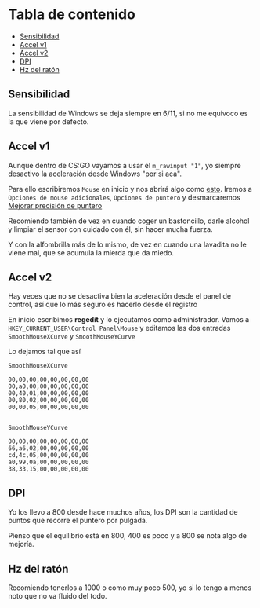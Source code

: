 # Tabla de contenido

- [Sensibilidad](#Sensibilidad)
- [Accel v1](#Accel-v1)
- [Accel v2](#Accel-v2)
- [DPI](#DPI)
- [Hz del ratón](#Hz-del-ratón)

## Sensibilidad

La sensibilidad de Windows se deja siempre en 6/11, si no me equivoco es la que viene por defecto.

## Accel v1

Aunque dentro de CS:GO vayamos a usar el `m_rawinput "1"`, yo siempre desactivo la aceleración desde Windows "por si aca".

Para ello escribiremos `Mouse` en inicio y nos abrirá algo como [esto](https://i.gyazo.com/73d032a9448dfc4846682e9d893f5dfd.png). Iremos a `Opciones de mouse adicionales`, `Opciones de puntero` y desmarcaremos [Mejorar precisión de puntero](https://i.gyazo.com/b4edcb6c34b4d118c35d247d9c339479.png)

Recomiendo también de vez en cuando coger un bastoncillo, darle alcohol y limpiar el sensor con cuidado con él, sin hacer mucha fuerza.

Y con la alfombrilla más de lo mismo, de vez en cuando una lavadita no le viene mal, que se acumula la mierda que da miedo.

## Accel v2

Hay veces que no se desactiva bien la aceleración desde el panel de control, así que lo más seguro es hacerlo desde el registro

En inicio escribimos **regedit** y lo ejecutamos como administrador. Vamos a `HKEY_CURRENT_USER\Control Panel\Mouse` y editamos las dos entradas `SmoothMouseXCurve` y `SmoothMouseYCurve`

Lo dejamos tal que así

    SmoothMouseXCurve

    00,00,00,00,00,00,00,00
    00,a0,00,00,00,00,00,00
    00,40,01,00,00,00,00,00
    00,80,02,00,00,00,00,00
    00,00,05,00,00,00,00,00


    SmoothMouseYCurve

    00,00,00,00,00,00,00,00
    66,a6,02,00,00,00,00,00
    cd,4c,05,00,00,00,00,00
    a0,99,0a,00,00,00,00,00
    38,33,15,00,00,00,00,00

## DPI

Yo los llevo a 800 desde hace muchos años, los DPI son la cantidad de puntos que recorre el puntero por pulgada.

Pienso que el equilibrio está en 800, 400 es poco y a 800 se nota algo de mejoría.

## Hz del ratón

Recomiendo tenerlos a 1000 o como muy poco 500, yo si lo tengo a menos noto que no va fluido del todo.
